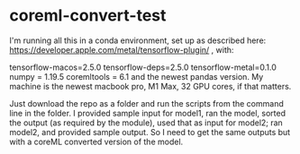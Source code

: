 # coreml-convert-test

I'm running all this in a conda environment, set up as described here: https://developer.apple.com/metal/tensorflow-plugin/ ,
with:

tensorflow-macos=2.5.0
tensorflow-deps=2.5.0
tensorflow-metal=0.1.0
numpy = 1.19.5
coremltools = 6.1
and the newest pandas version. My machine is the newest macbook pro, M1 Max, 32 GPU cores, if that matters.


Just download the repo as a folder and run the scripts from the command line in the folder. I provided sample input for model1, ran the model, sorted the output (as required by the module), used that as input for model2; ran model2, and provided sample output. So I need to get the same outputs but with a coreML converted version of the model.
